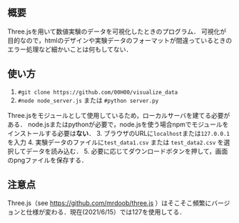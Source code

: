 ## 概要

Three.jsを用いて数値実験のデータを可視化したときのプログラム．
可視化が目的なので，htmlのデザインや実験データのフォーマットが間違っているときのエラー処理など細かいことは何もしてない．


## 使い方
1. ```#git clone https://github.com/00H00/visualize_data ```
2. ```#node node_server.js``` または ```#python server.py```

Three.jsをモジュールとして使用しているため，ローカルサーバを建てる必要がある．
 node.jsまたはpythonが必要で，node.jsを使う場合npmでモジュールをインストールする必要は**ない**．
3.  ブラウザのURLに```localhost```または```127.0.0.1```を入力
4.  実験データのファイルに```test_data1.csv``` または ```test_data2.csv``` を選択してデータを読み込む．
5.  必要に応じてダウンロードボタンを押して，画面のpngファイルを保存する．

## 注意点
Three.js（see https://github.com/mrdoob/three.js ）はそこそこ頻繁にバージョンと仕様が変わる．現在(2021/6/15）では127を使用してる．

